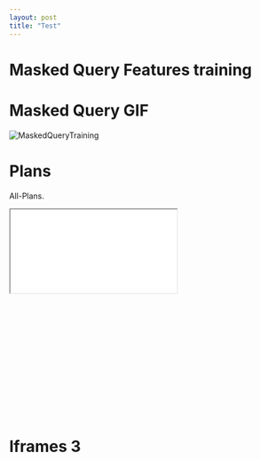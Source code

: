 ```yaml
---
layout: post
title: "Test"
---
```


# Masked Query Features training


# Masked Query GIF

![MaskedQueryTraining](/assets/robust_cardinalities/query-masking.gif)

# Plans

All-Plans.

<div class="video-container">
<iframe src="/assets/robust_cardinalities/AllPlans-Comparison-Bar.html" title="Test"
>
</iframe>
</div>


<br/> <br/>
<br/> <br/>
<br/> <br/>
<br/> <br/>
<br/> <br/>
<br/> <br/>

# Iframes 3
